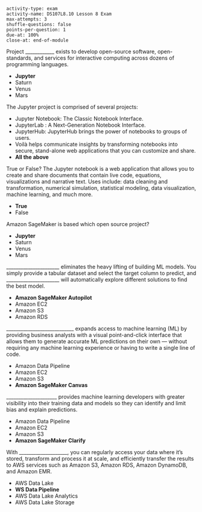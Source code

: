 ```c-lms
activity-type: exam
activity-name: DS107L8.10 Lesson 8 Exam
max-attempts: 3
shuffle-questions: false
points-per-question: 1
due-at: 100%
close-at: end-of-module
```

Project ____________ exists to develop open-source software, open-standards, and services for interactive computing across dozens of programming languages.
- **Jupyter**
- Saturn
- Venus
- Mars

The Jupyter project is comprised of several projects: 
- Jupyter Notebook: The Classic Notebook Interface. 
- JupyterLab : A Next-Generation Notebook Interface. 
- JupyterHub: JupyterHub brings the power of notebooks to groups of users. 
- Voilà helps communicate insights by transforming notebooks into secure, stand-alone web applications that you can customize and share.
- **All the above**

True or False? The Jupyter notebook is a web application that allows you to create and share documents that contain live code, equations, visualizations and narrative text. Uses include: data cleaning and transformation, numerical simulation, statistical modeling, data visualization, machine learning, and much more.
- **True**
- False

Amazon SageMaker is based which open source project?
- **Jupyter**
- Saturn
- Venus
- Mars

______________________ eliminates the heavy lifting of building ML models. You simply provide a tabular dataset and select the target column to predict, and ______________________ will automatically explore different solutions to find the best model.
- **Amazon SageMaker Autopilot**
- Amazon EC2
- Amazon S3
- Amazon RDS

____________________________ expands access to machine learning (ML) by providing business analysts with a visual point-and-click interface that allows them to generate accurate ML predictions on their own — without requiring any machine learning experience or having to write a single line of code.
- Amazon Data Pipeline
- Amazon EC2
- Amazon S3
- **Amazon SageMaker Canvas**

_____________________ provides machine learning developers with greater visibility into their training data and models so they can identify and limit bias and explain predictions.
- Amazon Data Pipeline
- Amazon EC2
- Amazon S3
- **Amazon SageMaker Clarify**

With ____________________, you can regularly access your data where it’s stored, transform and process it at scale, and efficiently transfer the results to AWS services such as Amazon S3, Amazon RDS, Amazon DynamoDB, and Amazon EMR.
- AWS Data Lake 
- **WS Data Pipeline**
- AWS Data Lake Analytics
- AWS Data Lake Storage